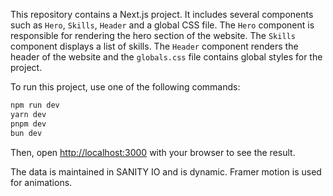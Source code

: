 This repository contains a Next.js project. It includes several components such as `Hero`, `Skills`, `Header` and a global CSS file. The `Hero` component is responsible for rendering the hero section of the website. The `Skills` component displays a list of skills. The `Header` component renders the header of the website and the `globals.css` file contains global styles for the project.

To run this project, use one of the following commands:

```bash
npm run dev
yarn dev
pnpm dev
bun dev
```

Then, open [http://localhost:3000](http://localhost:3000) with your browser to see the result.

The data is maintained in SANITY IO and is dynamic. Framer motion is used for animations.

